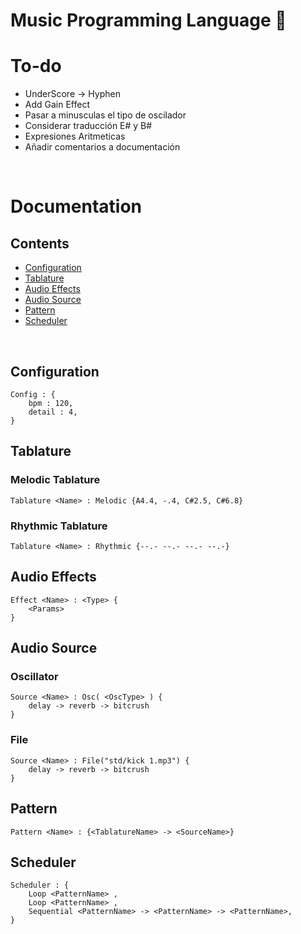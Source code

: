 # Music Programming Language 🎵

# To-do
- UnderScore -> Hyphen
- Add Gain Effect
- Pasar a minusculas el tipo de oscilador
- Considerar traducción E# y B#
- Expresiones Aritmeticas
- Añadir comentarios a documentación
<br>

# Documentation

## Contents
<ul>
    <li><a href="#configuration">Configuration</a></li>
    <li><a href="#tablature">Tablature</a></li>
    <li><a href="#audio-effects">Audio Effects</a></li>
    <li><a href="#source">Audio Source</a></li>
    <li><a href="#pattern">Pattern</a></li>
    <li><a href="#scheduler">Scheduler</a></li>
</ul>

<br>

<h2 id="configuration">Configuration</h2>

```
Config : {
    bpm : 120,
    detail : 4,
}
```

<h2 id="tablature">Tablature</h2>

### Melodic Tablature
```
Tablature <Name> : Melodic {A4.4, -.4, C#2.5, C#6.8}
```

### Rhythmic Tablature
```
Tablature <Name> : Rhythmic {--.- --.- --.- --.-}
```

<h2 id="audio-effects">Audio Effects</h2>

```
Effect <Name> : <Type> {
    <Params>
}
```

<h2 id="source">Audio Source</h2>

### Oscillator
```
Source <Name> : Osc( <OscType> ) {
    delay -> reverb -> bitcrush
}
```

### File
```
Source <Name> : File("std/kick 1.mp3") {
    delay -> reverb -> bitcrush
}
```

<h2 id="pattern">Pattern</h2>


```
Pattern <Name> : {<TablatureName> -> <SourceName>}
```

<h2 id="scheduler">Scheduler</h2>


```
Scheduler : {
    Loop <PatternName> ,
    Loop <PatternName> ,
    Sequential <PatternName> -> <PatternName> -> <PatternName>,
}
```